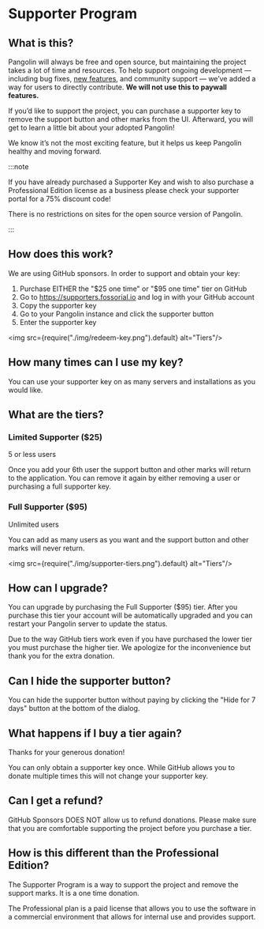 # Supporter Program

## What is this?

Pangolin will always be free and open source, but maintaining the project takes a lot of time and resources. To help support ongoing development — including bug fixes, [new features](https://github.com/orgs/fosrl/projects/1/views/1), and community support — we’ve added a way for users to directly contribute. **We will not use this to paywall features.**

If you’d like to support the project, you can purchase a supporter key to remove the support button and other marks from the UI. Afterward, you will get to learn a little bit about your adopted Pangolin!

We know it’s not the most exciting feature, but it helps us keep Pangolin healthy and moving forward.

:::note

If you have already purchased a Supporter Key and wish to also purchase a Professional Edition license as a business please check your supporter portal for a 75% discount code!

There is no restrictions on sites for the open source version of Pangolin.

:::

## How does this work?

We are using GitHub sponsors. In order to support and obtain your key:

1. Purchase EITHER the "$25 one time" or "$95 one time" tier on GitHub
2. Go to https://supporters.fossorial.io and log in with your GitHub account
3. Copy the supporter key
4. Go to your Pangolin instance and click the supporter button
5. Enter the supporter key

<img src={require("./img/redeem-key.png").default} alt="Tiers"/>

## How many times can I use my key?

You can use your supporter key on as many servers and installations as you would like.

## What are the tiers?

### Limited Supporter ($25)

5 or less users

Once you add your 6th user the support button and other marks will return to the application. You can remove it again by either removing a user or purchasing a full supporter key.

### Full Supporter ($95)

Unlimited users

You can add as many users as you want and the support button and other marks will never return.

<img src={require("./img/supporter-tiers.png").default} alt="Tiers"/>

## How can I upgrade?

You can upgrade by purchasing the Full Supporter ($95) tier. After you purchase this tier your account will be automatically upgraded and you can restart your Pangolin server to update the status.

Due to the way GitHub tiers work even if you have purchased the lower tier you must purchase the higher tier. We apologize for the inconvenience but thank you for the extra donation.

## Can I hide the supporter button?

You can hide the supporter button without paying by clicking the "Hide for 7 days" button at the bottom of the dialog.

## What happens if I buy a tier again?

Thanks for your generous donation!

You can only obtain a supporter key once. While GitHub allows you to donate multiple times this will not change your supporter key.

## Can I get a refund?

GitHub Sponsors DOES NOT allow us to refund donations. Please make sure that you are comfortable supporting the project before you purchase a tier.

## How is this different than the Professional Edition?

The Supporter Program is a way to support the project and remove the
support marks. It is a one time donation.

The Professional plan is a paid license that allows you to use the
software in a commercial environment that allows for internal use and provides support.
